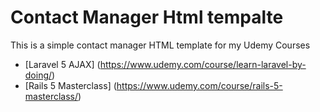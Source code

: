 # Contact Manager Html tempalte

This is a simple contact manager HTML template for my Udemy Courses

- [Laravel 5 AJAX] (https://www.udemy.com/course/learn-laravel-by-doing/)
- [Rails 5 Masterclass] (https://www.udemy.com/course/rails-5-masterclass/)